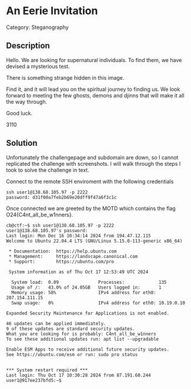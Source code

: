 
# An Eerie Invitation

Category: Steganography

## Description
Hello.  We are looking for supernatural individuals.  To find them, we have devised a mysterious test.

There is something strange hidden in this image.

Find it, and it will lead you on the spiritual journey to finding us.  We look forward to meeting the few ghosts, demons and djinns that will make it all the way through.

Good luck.

3110

## Solution

Unfortunately the challengepage and subdomain are down, so I cannot replicated the challenge with screenshots. I will walk through the steps I took to solve the challenge in text.

Connect to the remote SSH enviroment with the following credentials

```
ssh user1@138.68.105.97 -p 2222
password: d31f00a7feb2b69e20dff9f47a6f3c1c
```

Once connected we are greeted by the MOTD which contains the flag O24{C4nt_all_be_w1nners}.

```
cb@ctf:~$ ssh user1@138.68.105.97 -p 2222
user1@138.68.105.97's password: 
Last login: Mon Dec 16 10:34:14 2024 from 194.47.12.115
Welcome to Ubuntu 22.04.4 LTS (GNU/Linux 5.15.0-113-generic x86_64)

 * Documentation:  https://help.ubuntu.com
 * Management:     https://landscape.canonical.com
 * Support:        https://ubuntu.com/pro

 System information as of Thu Oct 17 12:53:49 UTC 2024

  System load:  0.09               Processes:             135
  Usage of /:   43.0% of 24.05GB   Users logged in:       1
  Memory usage: 58%                IPv4 address for eth0: 207.154.111.15
  Swap usage:   0%                 IPv4 address for eth0: 10.19.0.10

Expanded Security Maintenance for Applications is not enabled.

46 updates can be applied immediately.
9 of these updates are standard security updates.
What you are looking for is probably: C4nt_all_be_w1nners
To see these additional updates run: apt list --upgradable

Enable ESM Apps to receive additional future security updates.
See https://ubuntu.com/esm or run: sudo pro status


*** System restart required ***
Last login: Thu Oct 17 10:30:28 2024 from 87.191.60.244
user1@917ee237bfd5:~$ 
```
